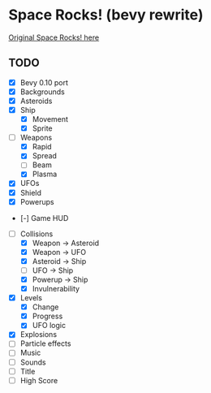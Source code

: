 # Space Rocks! (bevy rewrite)

[Original Space Rocks! here](https://github.com/bzar/spacerocks)

## TODO

- [x] Bevy 0.10 port
- [x] Backgrounds
- [x] Asteroids
- [x] Ship
  - [x] Movement
  - [x] Sprite
- [ ] Weapons
  - [x] Rapid
  - [x] Spread
  - [ ] Beam
  - [x] Plasma
- [x] UFOs
- [x] Shield
- [x] Powerups
- [-] Game HUD
- [ ] Collisions
  - [x] Weapon -> Asteroid
  - [x] Weapon -> UFO
  - [x] Asteroid -> Ship
  - [ ] UFO -> Ship
  - [x] Powerup -> Ship
  - [x] Invulnerability
- [x] Levels
  - [x] Change
  - [x] Progress
  - [x] UFO logic
- [x] Explosions
- [ ] Particle effects
- [ ] Music
- [ ] Sounds
- [ ] Title
- [ ] High Score

